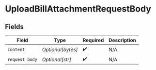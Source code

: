 # UploadBillAttachmentRequestBody


## Fields

| Field              | Type               | Required           | Description        |
| ------------------ | ------------------ | ------------------ | ------------------ |
| `content`          | *Optional[bytes]*  | :heavy_check_mark: | N/A                |
| `request_body`     | *Optional[str]*    | :heavy_check_mark: | N/A                |